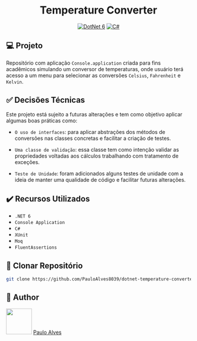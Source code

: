 <h1 align="center">Temperature Converter</h1>

<p align="center">
  <a href="https://learn.microsoft.com/pt-br/dotnet/"><img alt="DotNet 6" src="https://img.shields.io/badge/.NET-5C2D91?logo=.net&logoColor=white&style=for-the-badge" /></a>
  <a href="https://learn.microsoft.com/pt-br/dotnet/csharp/programming-guide/"><img alt="C#" src="https://img.shields.io/badge/C%23-239120?logo=c-sharp&logoColor=white&style=for-the-badge" /></a>
</p>

## :computer: Projeto

Repositório com aplicação `Console.application` criada para fins acadêmicos simulando um conversor de temperaturas, onde usuário terá acesso a um menu para selecionar as conversões `Celsius`, `Fahrenheit` e `Kelvin`.

## :white_check_mark: Decisões Técnicas

Este projeto está sujeito a futuras alterações e tem como objetivo aplicar algumas boas práticas como:

- ``O uso de interfaces``: para aplicar abstrações dos métodos de conversões nas classes concretas e facilitar a criação de testes.
  
- ``Uma classe de validação``: essa classe tem como intenção validar as propriedades voltadas aos cálculos trabalhando com tratamento de exceções.

- ``Teste de Unidade``: foram adicionados alguns testes de unidade com a ideia de manter uma qualidade de código e facilitar futuras alterações.

## :heavy_check_mark: Recursos Utilizados

- ``.NET 6``
- ``Console Application``
- ``C#``
- ``XUnit``
- ``Moq``
- ``FluentAssertions``

## :floppy_disk: Clonar Repositório

```bash
git clone https://github.com/PauloAlves8039/dotnet-temperature-converter.git
```

## :boy: Author

<a href="https://github.com/PauloAlves8039"><img src="https://avatars.githubusercontent.com/u/57012714?v=4" width=70></a>
[Paulo Alves](https://github.com/PauloAlves8039)

